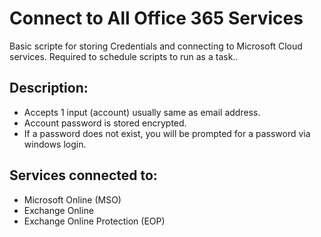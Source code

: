 
# Connect to All Office 365 Services

Basic scripte for storing Credentials and connecting to Microsoft Cloud services.  Required to schedule scripts to run as a task..

Description:
---
- Accepts 1 input (account) usually same as email address.
- Account password is stored encrypted. 
- If a password does not exist, you will be prompted for a password via windows login.

Services connected to:
---
- Microsoft Online (MSO)
- Exchange Online
- Exchange Online Protection (EOP)
